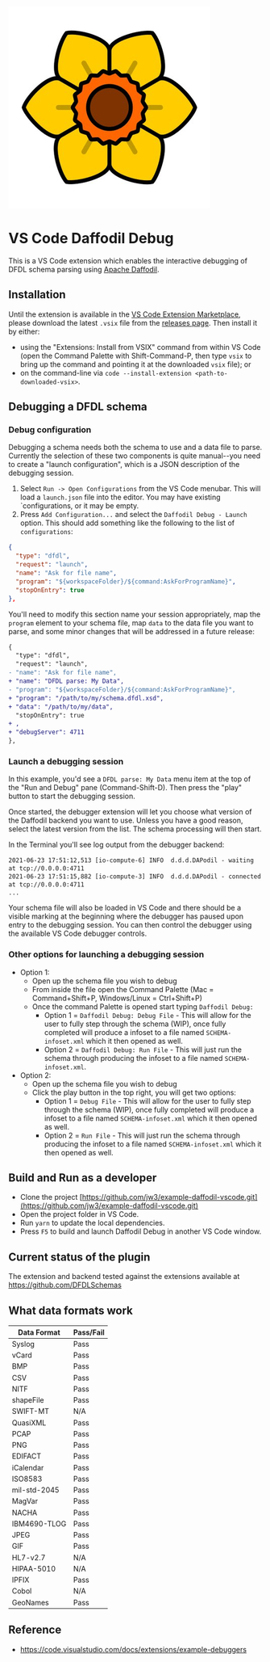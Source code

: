 ![Daffodil Debug](images/daffodil.jpg)

# VS Code Daffodil Debug

This is a VS Code extension which enables the interactive debugging of DFDL schema parsing using [Apache Daffodil](https://daffodil.apache.org/).

## Installation

Until the extension is available in the [VS Code Extension Marketplace](https://marketplace.visualstudio.com/vscode), please download the latest `.vsix` file from the [releases page](https://github.com/jw3/example-daffodil-vscode/releases). Then install it by either:
  * using the "Extensions: Install from VSIX" command from within VS Code (open the Command Palette with Shift-Command-P, then type `vsix` to bring up the command and pointing it at the downloaded `vsix` file); or
  * on the command-line via `code --install-extension <path-to-downloaded-vsix>`.

## Debugging a DFDL schema

### Debug configuration

Debugging a schema needs both the schema to use and a data file to parse. Currently the selection of these two components is quite manual--you need to create a "launch configuration", which is a JSON description of the debugging session.

1. Select `Run -> Open Configurations` from the VS Code menubar. This will load a `launch.json` file into the editor. You may have existing `configurations, or it may be empty.
2. Press `Add Configuration...` and select the `Daffodil Debug - Launch` option. This should add something like the following to the list of `configurations`:

```json
{
  "type": "dfdl",
  "request": "launch",
  "name": "Ask for file name",
  "program": "${workspaceFolder}/${command:AskForProgramName}",
  "stopOnEntry": true
},
```

You'll need to modify this section name your session appropriately, map the `program` element to your schema file, map `data` to the data file you want to parse, and some minor changes that will be addressed in a future release:

```diff
{
  "type": "dfdl",
  "request": "launch",
- "name": "Ask for file name",
+ "name": "DFDL parse: My Data",
- "program": "${workspaceFolder}/${command:AskForProgramName}",
+ "program": "/path/to/my/schema.dfdl.xsd",
+ "data": "/path/to/my/data",
  "stopOnEntry": true
+ ,
+ "debugServer": 4711
},
```

### Launch a debugging session

In this example, you'd see a `DFDL parse: My Data` menu item at the top of the "Run and Debug" pane (Command-Shift-D). Then press the "play" button to start the debugging session.

Once started, the debugger extension will let you choose what version of the Daffodil backend you want to use. Unless you have a good reason, select the latest version from the list. The schema processing will then start.

In the Terminal you'll see log output from the debugger backend:

```
2021-06-23 17:51:12,513 [io-compute-6] INFO  d.d.d.DAPodil - waiting at tcp://0.0.0.0:4711 
2021-06-23 17:51:15,882 [io-compute-3] INFO  d.d.d.DAPodil - connected at tcp://0.0.0.0:4711 
...
```

Your schema file will also be loaded in VS Code and there should be a visible marking at the beginning where the debugger has paused upon entry to the debugging session. You can then control the debugger using the available VS Code debugger controls.

### Other options for launching a debugging session
* Option 1:
  * Open up the schema file you wish to debug
  * From inside the file open the Command Palette (Mac = Command+Shift+P, Windows/Linux = Ctrl+Shift+P)
  * Once the command Palette is opened start typing `Daffodil Debug:`
    * Option 1 = `Daffodil Debug: Debug File` - This will allow for the user to fully step through the schema (WIP), once fully completed will produce a infoset to a file named `SCHEMA-infoset.xml` which it then opened as well.
    * Option 2 = `Daffodil Debug: Run File` - This will just run the schema through producing the infoset to a file named `SCHEMA-infoset.xml`.
* Option 2:
  * Open up the schema file you wish to debug
  * Click the play button in the top right, you will get two options:
    * Option 1 = `Debug File` - This will allow for the user to fully step through the schema (WIP), once fully completed will produce a infoset to a file named `SCHEMA-infoset.xml` which it then opened as well.
    * Option 2 = `Run File` - This will just run the schema through producing the infoset to a file named `SCHEMA-infoset.xml` which it then opened as well.

## Build and Run as a developer 

* Clone the project [https://github.com/jw3/example-daffodil-vscode.git](https://github.com/jw3/example-daffodil-vscode.git)
* Open the project folder in VS Code.
* Run `yarn` to update the local dependencies.
* Press `F5` to build and launch Daffodil Debug in another VS Code window.

## Current status of the plugin

The extension and backend tested against the extensions available at https://github.com/DFDLSchemas

## What data formats work


| Data Format  | Pass/Fail |
|--------------|-----------|
| Syslog       | Pass      |
| vCard        | Pass      |
| BMP          | Pass      |
| CSV          | Pass      |
| NITF         | Pass      |
| shapeFile    | Pass      |
| SWIFT-MT     | N/A       |
| QuasiXML     | Pass      |
| PCAP         | Pass      |
| PNG          | Pass      |
| EDIFACT      | Pass      |
| iCalendar    | Pass      |
| ISO8583      | Pass      |
| mil-std-2045 | Pass      |
| MagVar       | Pass      |
| NACHA        | Pass      |
| IBM4690-TLOG | Pass      |
| JPEG         | Pass      |
| GIF          | Pass      |
| HL7-v2.7     | N/A       |
| HIPAA-5010   | N/A       |
| IPFIX        | Pass      |
| Cobol        | N/A       |
| GeoNames     | Pass      |


## Reference
- https://code.visualstudio.com/docs/extensions/example-debuggers
